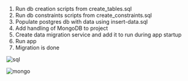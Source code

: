 1. Run db creation scripts from create_tables.sql
2. Run db constraints scripts from create_constraints.sql
3. Populate postgres db with data using insert-data.sql
4. Add handling of MongoDB to project
5. Create data migration service and add it to run during app startup
6. Run app
7. Migration is done

![sql](https://github.com/user-attachments/assets/1ad67e61-e3d8-4a8a-b229-6eaccb59dac2)

![mongo](https://github.com/user-attachments/assets/eebca15e-e688-4e7c-bc16-9c2645913333)
